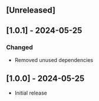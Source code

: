 ## [Unreleased]

## [1.0.1] - 2024-05-25

### Changed

- Removed unused dependencies

## [1.0.0] - 2024-05-25

- Initial release
